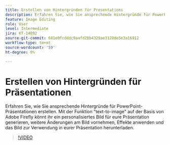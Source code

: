```yaml
---
title: Erstellen von Hintergründen für Presentations
description: Erfahren Sie, wie Sie ansprechende Hintergründe für PowerPoint-Präsentationen erstellen.
feature: Image Editing
role: User
level: Intermediate
jira: KT-14892
source-git-commit: 681e0fcdddc9aafd28b4329ae3120de5e3a16912
workflow-type: tm+mt
source-wordcount: '59'
ht-degree: 0%

---
```


# Erstellen von Hintergründen für Präsentationen

Erfahren Sie, wie Sie ansprechende Hintergründe für PowerPoint-Präsentationen erstellen. Mit der Funktion &quot;text-to-image&quot; auf der Basis von Adobe Firefly könnt ihr ein personalisiertes Bild für eure Präsentation generieren, weitere Änderungen am Bild vornehmen, Effekte anwenden und das Bild zur Verwendung in eurer Präsentation herunterladen.

>[!VIDEO](https://video.tv.adobe.com/v/3427117?quality=12&learn=on&hidetitle=true)
